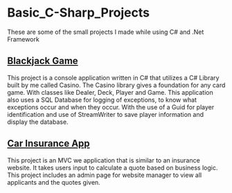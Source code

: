 # Basic_C-Sharp_Projects
These are some of the small projects I made while using C# and .Net Framework

## <a href="https://github.com/MurrinB/Basic_C-Sharp_Projects/tree/main/Assignments/BLackjackGame">Blackjack Game</a>

This project is a console application written in C# that utilizes a C# Library built by me called Casino. The Casino library 
gives a foundation for any card game. With classes like Dealer, Deck, Player and Game. This application also uses a SQL Database
for logging of exceptions, to know what exceptions occur and when they occur. With the use of a Guid for player identification and use of StreamWriter
to save player information and display the database.

## <a href="https://github.com/MurrinB/Basic_C-Sharp_Projects/tree/main/MVC/CarInsurance">Car Insurance App</a>

This project is an MVC we application that is similar to an insurance website. It takes users input to calculate a quote based on business logic.
This project includes an admin page for website manager to view all applicants and the quotes given.